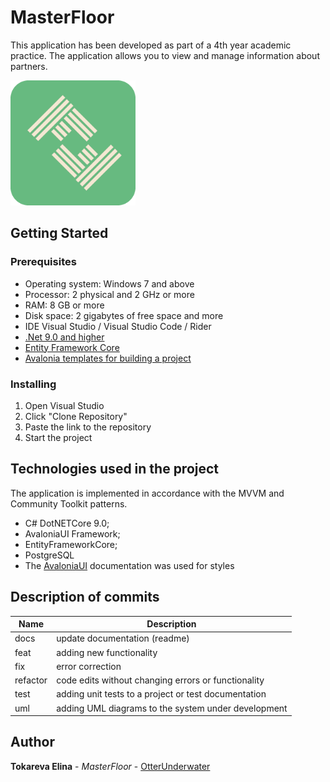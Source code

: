 # MasterFloor  
This application has been developed as part of a 4th year academic practice. The application allows you to view and manage information about partners.   
   
<img src="https://github.com/OtterUnderwater/UP4Year/blob/master/MasterFloor/Assets/logo.png" width="200" alt="MasterFloor"/>  
  
## Getting Started    
### Prerequisites   
* Operating system: Windows 7 and above  
* Processor: 2 physical and 2 GHz or more  
* RAM: 8 GB or more  
* Disk space: 2 gigabytes of free space and more  
* IDE Visual Studio / Visual Studio Code / Rider 
* [.Net 9.0 and higher](https://dotnet.microsoft.com/en-us/)  
* [Entity Framework Core](https://learn.microsoft.com/en-us/ef/core/cli/dotnet)  
* [Avalonia templates for building a project](https://avaloniachina.github.io/avalonia-docs/ru/docs/get-started/install/)  
  
### Installing  
1. Open Visual Studio  
2. Click "Clone Repository"  
3. Paste the link to the repository  
4. Start the project  
   
## Technologies used in the project     
The application is implemented in accordance with the MVVM and Community Toolkit patterns.    
* C# DotNETCore 9.0;   
* AvaloniaUI Framework;   
* EntityFrameworkCore;   
* PostgreSQL 
* The [AvaloniaUI](https://github.com/AvaloniaUI/Avalonia/blob/master/src/Avalonia.Themes.Fluent/Controls/TextBox.xaml) documentation was used for styles   
   
## Description of commits  
| Name     | Description                                          |  
| -------- | ---------------------------------------------------- |  
| docs     | update documentation (readme)                        |  
| feat     | adding new functionality                             |  
| fix      | error correction                                     |  
| refactor | code edits without changing errors or functionality  |  
| test     | adding unit tests to a project or test documentation |  
| uml      | adding UML diagrams to the system under development  |  
  
## Author  
**Tokareva Elina** - *MasterFloor* - [OtterUnderwater](https://github.com/OtterUnderwater)  